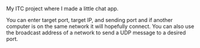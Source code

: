 My ITC project where I made a little chat app.

You can enter target port, target IP, and sending port and if another computer is on the same network it will hopefully connect. You can also use the broadcast address of a network to send a UDP message to a desired port.

